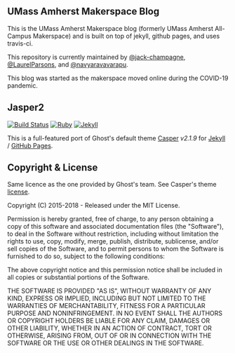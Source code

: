 ## UMass Amherst Makerspace Blog

This is the UMass Amherst Makerspace blog (formerly UMass Amherst All-Campus Makerspace) and is built on top of jekyll, github pages, and uses travis-ci.

This repository is currently maintained by [@jack-champagne](https://github.com/jack-champagne), [@LaurelParsons](https://github.com/laurelparsons), and [@navyaravavarapu](https://github.com/navyaravavarapu).

This blog was started as the makerspace moved online during the COVID-19 pandemic.

## Jasper2

[![Build Status](https://travis-ci.org/UMass-Makerspace/blog.svg?branch=master)](https://travis-ci.org/umass-makerspace/blog)
[![Ruby](https://img.shields.io/badge/ruby-2.5.1-blue.svg?style=flat)](http://travis-ci.org/umass-makerspace/blog2/)
[![Jekyll](https://img.shields.io/badge/jekyll-3.7.4-blue.svg?style=flat)](http://travis-ci.org/umass-makerspace/blog2)

This is a full-featured port of Ghost's default theme [Casper](https://github.com/tryghost/casper)
*v2.1.9* for [Jekyll](https://jekyllrb.com/) / [GitHub Pages](https://pages.github.com/).

## Copyright & License

Same licence as the one provided by Ghost's team. See Casper's theme [license](GHOST.txt).

Copyright (C) 2015-2018 - Released under the MIT License.

Permission is hereby granted, free of charge, to any person obtaining a copy of this software and associated documentation files (the "Software"), to deal in the Software without restriction, including without limitation the rights to use, copy, modify, merge, publish, distribute, sublicense, and/or sell copies of the Software, and to permit persons to whom the Software is furnished to do so, subject to the following conditions:

The above copyright notice and this permission notice shall be included in all copies or substantial portions of the Software.

THE SOFTWARE IS PROVIDED "AS IS", WITHOUT WARRANTY OF ANY KIND, EXPRESS OR IMPLIED, INCLUDING BUT NOT LIMITED TO THE WARRANTIES OF MERCHANTABILITY, FITNESS FOR A PARTICULAR PURPOSE AND
NONINFRINGEMENT. IN NO EVENT SHALL THE AUTHORS OR COPYRIGHT HOLDERS BE LIABLE FOR ANY CLAIM, DAMAGES OR OTHER LIABILITY, WHETHER IN AN ACTION OF CONTRACT, TORT OR OTHERWISE, ARISING FROM, OUT OF OR IN CONNECTION WITH THE SOFTWARE OR THE USE OR OTHER DEALINGS IN THE SOFTWARE.
